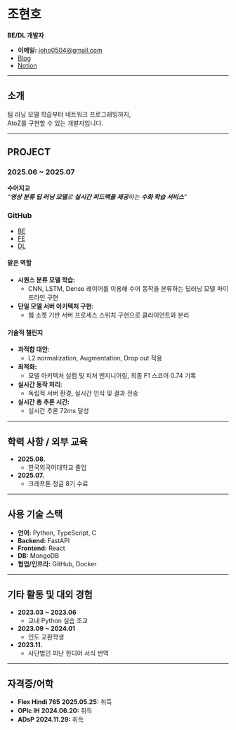 # 조현호

**BE/DL 개발자**

- **이메일:** joho0504@gmail.com  
- [Blog](https://velog.io/joho54/posts)  
- [Notion](https://honeysuckle-sting-c35.notion.site/Today-I-Learned-19f4047c5d6d802c9e5efe8088d8dfb2)

---

## 소개

팀 러닝 모델 학습부터 네트워크 프로그래밍까지,  
AtoZ를 구현할 수 있는 개발자입니다.

---

## PROJECT

### 2025.06 ~ 2025.07  
**수어지교**  
*“**영상 분류 딥 러닝 모델**로 **실시간 피드백을 제공**하는 **수화 학습 서비스**“*

### GitHub
- [BE](https://github.com/jungle-final-team5/waterandfish-BE)
- [FE](https://github.com/jungle-final-team5/waterandfish-FE)
- [DL](https://github.com/jungle-final-team5/waterandfish-DL2)

#### 맡은 역할  
- **시퀀스 분류 모델 학습:**  
  - CNN, LSTM, Dense 레이어를 이용해 수어 동작을 분류하는 딥러닝 모델 파이프라인 구현  
- **단일 모델 서버 아키텍처 구현:**  
  - 웹 소켓 기반 서버 프로세스 스위치 구현으로 클라이언트와 분리  

#### 기술적 챌린지

- **과적합 대안:**  
  - L2 normalization, Augmentation, Drop out 적용
- **최적화:**  
  - 모델 아키텍처 실험 및 피처 엔지니어링, 최종 F1 스코어 0.74 기록  
- **실시간 동작 처리:**  
  - 독립적 서버 환경, 실시간 인식 및 결과 전송  
- **실시간 총 추론 시간:**  
  - 실시간 추론 72ms 달성

---

## 학력 사항 / 외부 교육

- **2025.08.**  
  - 한국외국어대학교 졸업
- **2025.07.**  
  - 크래프톤 정글 8기 수료

---

## 사용 기술 스택

- **언어:** Python, TypeScript, C  
- **Backend:** FastAPI  
- **Frontend:** React  
- **DB:** MongoDB  
- **협업/인프라:** GitHub, Docker

---

## 기타 활동 및 대외 경험

- **2023.03 ~ 2023.06**  
  - 교내 Python 실습 조교
- **2023.09 ~ 2024.01**
  - 인도 교환학생
- **2023.11.**
  - 사단법인 피난 힌디어 서식 번역

---

## 자격증/어학

- **Flex Hindi 765** **2025.05.25:** 취득
- **OPIc IH** **2024.06.20:** 취득
- **ADsP** **2024.11.29:** 취득
